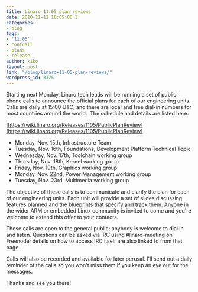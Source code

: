 ```yaml
---
title: Linaro 11.05 plan reviews
date: 2010-11-12 16:05:00 Z
categories:
- blog
tags:
- '11.05'
- confcall
- plans
- release
author: kiko
layout: post
link: "/blog/linaro-11-05-plan-reviews/"
wordpress_id: 3375
---
```


Starting next Monday, Linaro tech leads will be running a set of public phone calls to announce the official plans for each of our engineering units. Calls are daily at 15:00 UTC, and there are local and free dial-in numbers for most countries around the world.  The schedule and details are listed here:

[https://wiki.linaro.org/Releases/1105/PublicPlanReview](https://wiki.linaro.org/Releases/1105/PublicPlanReview)
	
  * Monday, Nov. 15th, Infrastructure Team
  * Tuesday, Nov. 16th, Foundations, Development Platform Technical Topic
  * Wednesday, Nov. 17th, Toolchain working group
  * Thursday, Nov. 18th, Kernel working group
  * Friday, Nov. 19th, Graphics working group
  * Monday, Nov. 22nd, Power Management working group
  * Tuesday, Nov. 23rd, Multimedia working group


The objective of these calls is to communicate and clarify the plan for each of our engineering units. Each unit will provide a set of slides discussing features planned and the blueprints that specify and track them. Anyone in the wider ARM or embedded Linux community is invited to come and you're welcome to extend this offer to your contacts.

These calls are open to the general public; anybody is welcome to dial in and listen. Questions can be asked via IRC using #linaro-meeting on Freenode; details on how to access IRC itself are also linked to from that page.

Calls will also be recorded and available for later perusal. I'll send out a daily reminder of the calls so you won't miss them if you keep an eye out for the messages.

Thanks and see you there!
